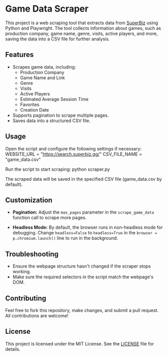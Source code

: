 # Game Data Scraper

This project is a web scraping tool that extracts data from [SuperBiz](https://search.superbiz.gg/) using Python and Playwright. The tool collects information about games, such as production company, game name, genre, visits, active players, and more, saving the data into a CSV file for further analysis.

## Features

- Scrapes game data, including:
  - Production Company
  - Game Name and Link
  - Genre
  - Visits
  - Active Players
  - Estimated Average Session Time
  - Favorites
  - Creation Date
- Supports pagination to scrape multiple pages.
- Saves data into a structured CSV file.

## Usage

Open the script and configure the following settings if necessary:
WEBSITE_URL = "https://search.superbiz.gg/"
CSV_FILE_NAME = "game_data.csv"

Run the script to start scraping:
python scraper.py

The scraped data will be saved in the specified CSV file (game_data.csv by default).

## Customization

- **Pagination:** 
  Adjust the `max_pages` parameter in the `scrape_game_data` function call to scrape more pages.
  
- **Headless Mode:** 
  By default, the browser runs in non-headless mode for debugging. Change `headless=False` to `headless=True` in the `browser = p.chromium.launch()` line to run in the background.

## Troubleshooting

- Ensure the webpage structure hasn't changed if the scraper stops working.
- Make sure the required selectors in the script match the webpage's DOM.

## Contributing

Feel free to fork this repository, make changes, and submit a pull request. All contributions are welcome!

## License

This project is licensed under the MIT License. See the [LICENSE](LICENSE) file for details.
